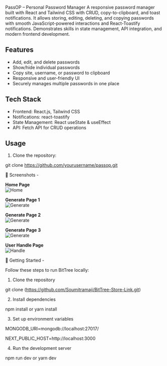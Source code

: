 PassOP – Personal Password Manager
A responsive password manager built with React and Tailwind CSS with CRUD, copy-to-clipboard, and toast notifications. It allows storing, editing, deleting, and copying passwords with smooth JavaScript-powered interactions and React-Toastify notifications. Demonstrates skills in state management, API integration, and modern frontend development.


## Features

- Add, edit, and delete passwords
- Show/hide individual passwords
- Copy site, username, or password to clipboard
- Responsive and user-friendly UI
- Securely manages multiple passwords in one place

## Tech Stack

- Frontend: React.js, Tailwind CSS  
- Notifications: react-toastify  
- State Management: React useState & useEffect  
- API: Fetch API for CRUD operations  

## Usage

1. Clone the repository:

git clone https://github.com/yourusername/passop.git

📸 Screenshots -

**Home Page**  
![Home](Screenshots/home.png)

**Generate Page 1**  
![Generate](Screenshots/generate1.png)

**Generate Page 2**  
![Generate](Screenshots/generate2.png)

**Generate Page 3**  
![Generate](Screenshots/generate3.png)

**User Handle Page**  
![Handle](Screenshots/handle.png)


🚀 Getting Started -

Follow these steps to run BitTree locally:

1. Clone the repository

git clone (https://github.com/Soumitramaji/BitTree-Store-Link.git)

2. Install dependencies

npm install
or
yarn install

3. Set up environment variables

MONGODB_URI=mongodb://localhost:27017/

NEXT_PUBLIC_HOST=http://localhost:3000

4. Run the development server

npm run dev
or
yarn dev
